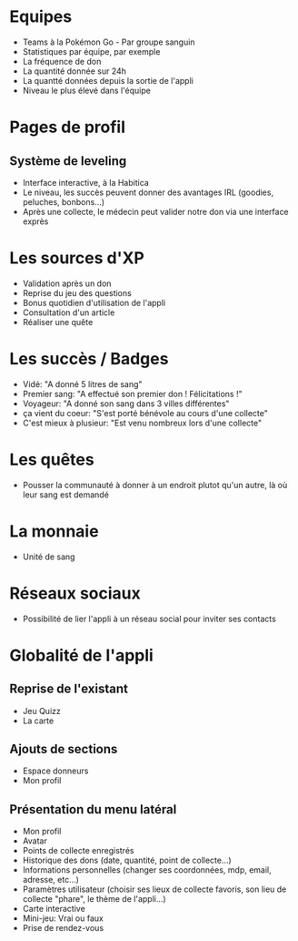 # Equipes
 - Teams à la Pokémon Go - Par groupe sanguin
 - Statistiques par équipe, par exemple
  - La fréquence de don
  - La quantité donnée sur 24h
  - La quantté données depuis la sortie de l'appli
  - Niveau le plus élevé dans l'équipe

# Pages de profil

## Système de leveling
 - Interface interactive, à la Habitica
 - Le niveau, les succès peuvent donner des avantages IRL (goodies, peluches, bonbons...)
 - Après une collecte, le médecin peut valider notre don via une interface exprès 


# Les sources d'XP
 - Validation après un don
 - Reprise du jeu des questions
 - Bonus quotidien d'utilisation de l'appli
 - Consultation d'un article
 - Réaliser une quête

# Les succès / Badges
 - Vidé: "A donné 5 litres de sang"
 - Premier sang: "A effectué son premier don ! Félicitations !"
 - Voyageur: "A donné son sang dans 3 villes différentes"
 - ça vient du coeur: "S'est porté bénévole au cours d'une collecte"
 - C'est mieux à plusieur: "Est venu nombreux lors d'une collecte"

# Les quêtes
 - Pousser la communauté à donner à un endroit plutot qu'un autre, là où leur sang est demandé

# La monnaie
 - Unité de sang


# Réseaux sociaux
 - Possibilité de lier l'appli à un réseau social pour inviter ses contacts

# Globalité de l'appli

## Reprise de l'existant
 - Jeu Quizz
 - La carte

## Ajouts de sections
 - Espace donneurs
 - Mon profil

## Présentation du menu latéral
 - Mon profil
  - Avatar
  - Points de collecte enregistrés
  - Historique des dons (date, quantité, point de collecte...)
  - Informations personnelles (changer ses coordonnées, mdp, email, adresse, etc...)
  - Paramètres utilisateur (choisir ses lieux de collecte favoris, son lieu de collecte "phare", le thème de l'appli...)
 - Carte interactive
 - Mini-jeu: Vrai ou faux
 - Prise de rendez-vous